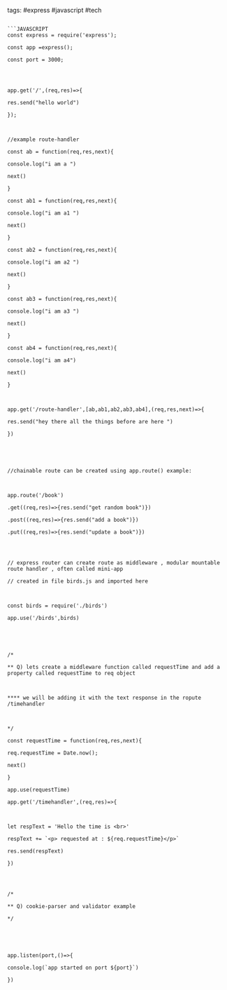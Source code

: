 
tags: #express #javascript #tech 



```

```JAVASCRIPT
const express = require('express');

const app =express();

const port = 3000;

  
  

app.get('/',(req,res)=>{

res.send("hello world")

});

  

//example route-handler

const ab = function(req,res,next){

console.log("i am a ")

next()

}

const ab1 = function(req,res,next){

console.log("i am a1 ")

next()

}

const ab2 = function(req,res,next){

console.log("i am a2 ")

next()

}

const ab3 = function(req,res,next){

console.log("i am a3 ")

next()

}

const ab4 = function(req,res,next){

console.log("i am a4")

next()

}

  

app.get('/route-handler',[ab,ab1,ab2,ab3,ab4],(req,res,next)=>{

res.send("hey there all the things before are here ")

})

  
  
  

//chainable route can be created using app.route() example:

  

app.route('/book')

.get((req,res)=>{res.send("get random book")})

.post((req,res)=>{res.send("add a book")})

.put((req,res)=>{res.send("update a book")})

  
  

// express router can create route as middleware , modular mountable route handler , often called mini-app

// created in file birds.js and imported here

  

const birds = require('./birds')

app.use('/birds',birds)

  
  
  

/*

** Q) lets create a middleware function called requestTime and add a property called requestTime to req object

  

**** we will be adding it with the text response in the ropute /timehandler

  

*/

const requestTime = function(req,res,next){

req.requestTime = Date.now();

next()

}

app.use(requestTime)

app.get('/timehandler',(req,res)=>{

  

let respText = 'Hello the time is <br>'

respText += `<p> requested at : ${req.requestTime}</p>`

res.send(respText)

})

  
  

/*

** Q) cookie-parser and validator example

*/

  
  
  

app.listen(port,()=>{

console.log(`app started on port ${port}`)

})
```
